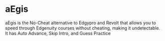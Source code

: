 # aEgis
aEgis is the No-Cheat alternative to Edgypro and Revolt that allows you to speed through Edgenuity courses without cheating, making it undetectable. It has Auto Advance, Skip Intro, and Guess Practice
